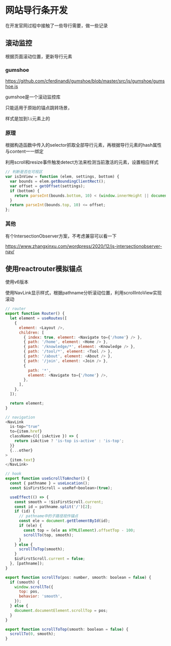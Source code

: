 # 网站导行条开发

在开发官网过程中接触了一些导行需要，做一些记录

## 滚动监控

根据页面滚动位置，更新导行元素

### gumshoe

<https://github.com/cferdinandi/gumshoe/blob/master/src/js/gumshoe/gumshoe.js>

gumshoe是一个滚动监控库

只能适用于原始的锚点跳转场景，

样式是加到`li`元素上的

### 原理

根据构造函数中传入的selector抓取全部导行元素，再根据导行元素的hash属性与content一一绑定

利用scroll和resize事件触发detect方法来检测当前激活的元素，设置相应样式

```js
// 判断是否在可视区
var isInView = function (elem, settings, bottom) {
  var bounds = elem.getBoundingClientRect();
  var offset = getOffset(settings);
  if (bottom) {
    return parseInt(bounds.bottom, 10) < (window.innerHeight || document.documentElement.clientHeight);
  }
  return parseInt(bounds.top, 10) <= offset;
};
```

### 其他

有个IntersectionObserver方案，不考虑兼容可以看一下

<https://www.zhangxinxu.com/wordpress/2020/12/js-intersectionobserver-nav/>

## 使用reactrouter模拟锚点

使用v6版本

使用NavLink显示样式，根据pathname分析滚动位置，利用scrollIntoView实现滚动

```js
// router
export function Router() {
  let element = useRoutes([
    {
      element: <Layout />,
      children: [
        { index: true, element: <Navigate to={'/home'} /> },
        { path: '/home', element: <Home /> },
        { path: '/knowledge/*', element: <Knowledge /> },
        { path: '/tool/*', element: <Tool /> },
        { path: '/about', element: <About /> },
        { path: '/join', element: <Join /> },
        {
          path: '*',
          element: <Navigate to={'/home'} />,
        },
      ],
    },
  ]);

  return element;
}
```

```js
// navigation
<NavLink
  is-top="true"
  to={item.href}
  className={({ isActive }) => {
    return isActive ? 'is-top is-active' : 'is-top';
  }}
  {...other}
>
  {item.text}
</NavLink>
```

```js
// hook
export function useScrollToAnchor() {
  const { pathname } = useLocation();
  const $isFirstScroll = useRef<boolean>(true);

  useEffect(() => {
    const smooth = !$isFirstScroll.current;
    const id = pathname.split('/')[2];
    if (id) {
      // pathname中的子路径视作锚点
      const ele = document.getElementById(id);
      if (ele) {
        const top = (ele as HTMLElement).offsetTop - 100;
        scrollTo(top, smooth);
      }
    } else {
      scrollToTop(smooth);
    }
    $isFirstScroll.current = false;
  }, [pathname]);
}

export function scrollTo(pos: number, smooth: boolean = false) {
  if (smooth) {
    window.scrollTo({
      top: pos,
      behavior: 'smooth',
    });
  } else {
    document.documentElement.scrollTop = pos;
  }
}

export function scrollToTop(smooth: boolean = false) {
  scrollTo(0, smooth);
}
```
